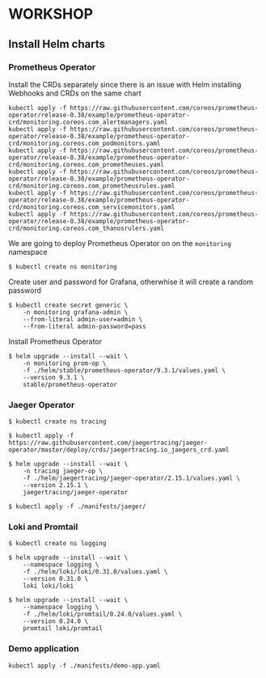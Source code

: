 # WORKSHOP

## Install Helm charts

### Prometheus Operator

Install the CRDs separately since there is an issue with Helm installing Webhooks and CRDs on the same chart

```shell
kubectl apply -f https://raw.githubusercontent.com/coreos/prometheus-operator/release-0.38/example/prometheus-operator-crd/monitoring.coreos.com_alertmanagers.yaml
kubectl apply -f https://raw.githubusercontent.com/coreos/prometheus-operator/release-0.38/example/prometheus-operator-crd/monitoring.coreos.com_podmonitors.yaml
kubectl apply -f https://raw.githubusercontent.com/coreos/prometheus-operator/release-0.38/example/prometheus-operator-crd/monitoring.coreos.com_prometheuses.yaml
kubectl apply -f https://raw.githubusercontent.com/coreos/prometheus-operator/release-0.38/example/prometheus-operator-crd/monitoring.coreos.com_prometheusrules.yaml
kubectl apply -f https://raw.githubusercontent.com/coreos/prometheus-operator/release-0.38/example/prometheus-operator-crd/monitoring.coreos.com_servicemonitors.yaml
kubectl apply -f https://raw.githubusercontent.com/coreos/prometheus-operator/release-0.38/example/prometheus-operator-crd/monitoring.coreos.com_thanosrulers.yaml
```

We are going to deploy Prometheus Operator on on the `monitoring` namespace 
```shell
$ kubectl create ns monitoring
```

Create user and password for Grafana, otherwhise it will create a random password
```shell
$ kubectl create secret generic \
    -n monitoring grafana-admin \
    --from-literal admin-user=admin \
    --from-literal admin-password=pass
```

Install Prometheus Operator
```shell
$ helm upgrade --install --wait \
    -n monitoring prom-op \
    -f ./helm/stable/prometheus-operator/9.3.1/values.yaml \
    --version 9.3.1 \
    stable/prometheus-operator
```

### Jaeger Operator

```shell
$ kubectl create ns tracing
```

```shell
$ kubectl apply -f https://raw.githubusercontent.com/jaegertracing/jaeger-operator/master/deploy/crds/jaegertracing.io_jaegers_crd.yaml
```

```shell
$ helm upgrade --install --wait \
    -n tracing jaeger-op \
    -f ./helm/jaegertracing/jaeger-operator/2.15.1/values.yaml \
    --version 2.15.1 \
    jaegertracing/jaeger-operator
```

```shell
$ kubectl apply -f ./manifests/jaeger/
```

### Loki and Promtail

```shell
$ kubectl create ns logging
```

```shell
$ helm upgrade --install --wait \
    --namespace logging \
    -f ./helm/loki/loki/0.31.0/values.yaml \
    --version 0.31.0 \
    loki loki/loki
```

```shell
$ helm upgrade --install --wait \
    --namespace logging \
    -f ./helm/loki/promtail/0.24.0/values.yaml \
    --version 0.24.0 \
    promtail loki/promtail
```

### Demo application

```shell
kubectl apply -f ./manifests/demo-app.yaml
```
